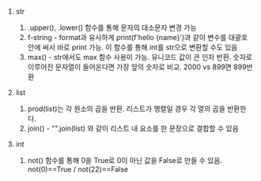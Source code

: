 1. str
   1) .upper(), .lower() 함수를 통해 문자의 대소문자 변경 가능
   2) f-string - format과 유사하게 print(f'hello {name}')과 같이 변수를 대괄호 안에 써서 바로 print 가능. 이 함수를 통해 int를 str으로 변환할 수도 있음
   3) max() - str에서도 max 함수 사용이 가능. 유니코드 값이 큰 인자 반환. 숫자로 이루어진 문자열이 들어온다면 가장 앞의 숫자로 비교. 2000 vs 899면 899반환

2. list
   1) prod(list)는 각 원소의 곱을 반환. 리스트가 행렬일 경우 각 열의 곱을 반환한다.
   2) join() - "".join(list) 와 같이 리스트 내 요소를 한 문장으로 결합할 수 있음
  
3. int
   1) not() 함수를 통해 0을 True로 0이 아닌 값을 False로 만들 수 있음. not(0)==True / not(22)==False
